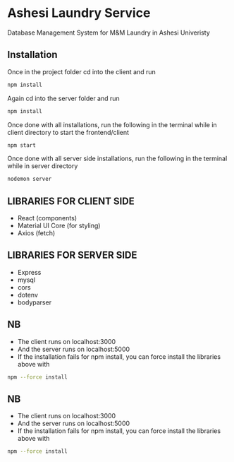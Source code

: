# Ashesi Laundry Service

Database Management System for M&M Laundry in Ashesi Univeristy

## Installation

Once in the project folder
cd into the client and run

```bash
npm install
```

Again cd into the server folder and run

```bash
npm install
```

Once done with all installations, run the following in the terminal while in client directory to start the frontend/client

```bash
npm start
```

Once done with all server side installations, run the following in the terminal while in server directory

```bash
nodemon server
```

## LIBRARIES FOR CLIENT SIDE

- React (components)
- Material UI Core (for styling)
- Axios (fetch)

## LIBRARIES FOR SERVER SIDE

- Express
- mysql
- cors
- dotenv
- bodyparser

## NB

- The client runs on localhost:3000
- And the server runs on localhost:5000
- If the installation fails for npm install, you can force install the libraries above with

```bash
npm --force install
```
## NB

- The client runs on localhost:3000
- And the server runs on localhost:5000
- If the installation fails for npm install, you can force install the libraries above with

```bash
npm --force install
```
